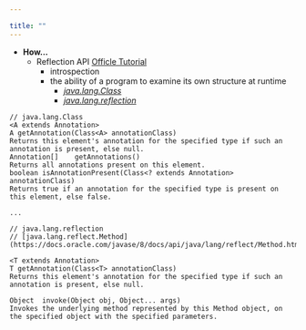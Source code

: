 ```yaml
---

title: "" 
---
```


- **How...**
  - Reflection API [Officle Tutorial](https://docs.oracle.com/javase/tutorial/reflect/)
    - introspection
    - the ability of a program to examine its own structure at runtime
      - *[java.lang.Class](https://docs.oracle.com/javase/8/docs/api/java/lang/Class.html)*
      - *[java.lang.reflection](https://github.com/ppdouble/jdk-src/tree/master/java/lang/reflect)*

```Text
// java.lang.Class
<A extends Annotation>	
A getAnnotation(Class<A> annotationClass)
Returns this element's annotation for the specified type if such an annotation is present, else null.
Annotation[]	getAnnotations()
Returns all annotations present on this element.
boolean	isAnnotationPresent(Class<? extends Annotation> annotationClass)
Returns true if an annotation for the specified type is present on this element, else false.

...

// java.lang.reflection
// [java.lang.reflect.Method](https://docs.oracle.com/javase/8/docs/api/java/lang/reflect/Method.html)

<T extends Annotation>
T getAnnotation(Class<T> annotationClass)
Returns this element's annotation for the specified type if such an annotation is present, else null.

Object	invoke(Object obj, Object... args)
Invokes the underlying method represented by this Method object, on the specified object with the specified parameters.



```
